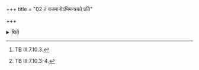 +++
title = "02 तं यजमानोऽभिमन्त्रयते प्रति"

+++

<details><summary>थिते</summary>

2. The sacrificer should address it with prati kṣatre pratitiṣṭhāmi....[^1] Then (the Adhvaryu) should offer two libations of ghee with askān dyauḥ...[^2]  


[^1]: TB III.7.10.3.  

[^2]: TB III.7.10.3-4.
</details>
